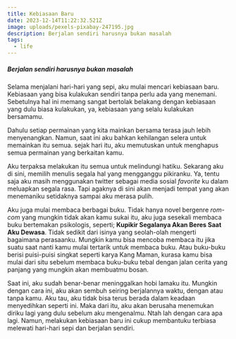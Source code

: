 ```yaml
---
title: Kebiasaan Baru
date: 2023-12-14T11:22:32.521Z
image: uploads/pexels-pixabay-247195.jpg
description: Berjalan sendiri harusnya bukan masalah
tags:
  - life
---
```

##### Berjalan sendiri harusnya bukan masalah


S﻿elama menjalani hari-hari yang sepi, aku mulai mencari kebiasaan baru. Kebiasaan yang bisa kulakukan sendiri tanpa perlu ada yang menemani. Sebetulnya hal ini memang sangat bertolak belakang dengan kebiasaan yang dulu biasa kulakukan, ya, kebiasaan yang selalu kulakukan bersamamu.

D﻿ahulu setiap permainan yang kita mainkan bersama terasa jauh lebih menyenangkan. Namun, saat ini aku bahkan kehilangan selera untuk memainkan itu semua. sejak hari itu, aku memutuskan untuk menghapus semua permainan yang berkaitan kamu. 

A﻿ku terpaksa melakukan itu semua untuk melindungi hatiku. Sekarang aku di sini, memilih menulis segala hal yang mengganggu pikiranku. Ya, tentu saja aku masih menggunakan twitter sebagai media sosial *favorite* ku dalam meluapkan segala rasa. Tapi agaknya di sini akan menjadi tempat yang akan menemaniku setidaknya sampai aku merasa pulih.

A﻿ku juga mulai membaca berbagai buku. Tidak hanya novel bergenre *rom-com* yang mungkin tidak akan kamu sukai itu, aku juga sesekali membaca buku bertemakan psikologis, seperti; **Kupikir Segalanya Akan Beres Saat Aku Dewasa**. Tidak sedikit dari isinya yang seolah-olah mengerti bagaimana perasaanku. Mungkin kamu bisa mencoba membaca itu jika suatu saat nanti kamu mulai tertarik untuk membaca buku. Atau buku-buku berisi puisi-puisi singkat seperti karya Kang Maman, kurasa kamu bisa mulai dari situ sebelum membaca buku-buku tebal dengan jalan cerita yang panjang yang mungkin akan membuatmu bosan.

S﻿aat ini, aku sudah benar-benar meninggalkan hobi lamaku itu. Mungkin dengan cara ini, aku akan sembuh seiring berjalannya waktu, dengan atau tanpa kamu. A﻿ku tau, aku tidak bisa terus berada dalam keadaan menyedihkan seperti ini. Maka dari itu, aku akan berusaha menemukan diriku lagi yang dulu sebelum aku mengenalmu. N﻿tah lah dengan cara apa lagi. Namun, melakukan kebiasaan baru ini cukup membantuku terbiasa melewati hari-hari sepi dan berjalan sendiri.